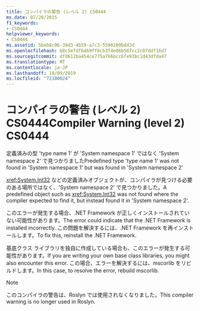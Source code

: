 ```yaml
---
title: コンパイラの警告 (レベル 2) CS0444
ms.date: 07/20/2015
f1_keywords:
- CS0444
helpviewer_keywords:
- CS0444
ms.assetid: 5beb8c06-39d3-4b59-a7c3-5590200bd43d
ms.openlocfilehash: b8c5efdf6d69ff8cb3f4e06b56fcc2c07ddf16d7
ms.sourcegitcommit: dfd612ba454ce775a766bcc6fe93bc1d43dfda47
ms.translationtype: MT
ms.contentlocale: ja-JP
ms.lasthandoff: 10/09/2019
ms.locfileid: "72180024"
---
```

# <a name="compiler-warning-level-2-cs0444"></a><span data-ttu-id="79872-102">コンパイラの警告 (レベル 2) CS0444</span><span class="sxs-lookup"><span data-stu-id="79872-102">Compiler Warning (level 2) CS0444</span></span>

<span data-ttu-id="79872-103">定義済みの型 'type name 1' が 'System namespace 1' ではなく 'System namespace 2' で見つかりました</span><span class="sxs-lookup"><span data-stu-id="79872-103">Predefined type 'type name 1' was not found in 'System namespace 1' but was found in 'System namespace 2'</span></span>

 <span data-ttu-id="79872-104"><xref:System.Int32> などの定義済みオブジェクトが、コンパイラが見つける必要のある場所ではなく、'System namespace 2' で見つかりました。</span><span class="sxs-lookup"><span data-stu-id="79872-104">A predefined object such as <xref:System.Int32> was not found where the compiler expected to find it, but instead found it in 'System namespace 2'.</span></span>

 <span data-ttu-id="79872-105">このエラーが発生する場合、.NET Framework が正しくインストールされていない可能性があります。</span><span class="sxs-lookup"><span data-stu-id="79872-105">The error could indicate that the .NET Framework is installed incorrectly.</span></span> <span data-ttu-id="79872-106">この問題を解決するには、.NET Framework を再インストールします。</span><span class="sxs-lookup"><span data-stu-id="79872-106">To fix this, reinstall the .NET Framework.</span></span>

 <span data-ttu-id="79872-107">基底クラス ライブラリを独自に作成している場合も、このエラーが発生する可能性があります。</span><span class="sxs-lookup"><span data-stu-id="79872-107">If you are writing your own base class libraries, you might also encounter this error.</span></span> <span data-ttu-id="79872-108">この場合、エラーを解決するには、mscorlib をリビルドします。</span><span class="sxs-lookup"><span data-stu-id="79872-108">In this case, to resolve the error, rebuild mscorlib.</span></span>
 
> [!NOTE]
> <span data-ttu-id="79872-109">このコンパイラの警告は、Roslyn では使用されなくなりました。</span><span class="sxs-lookup"><span data-stu-id="79872-109">This compiler warning is no longer used in Roslyn.</span></span>
